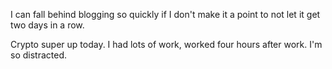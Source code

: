 I can fall behind blogging so quickly if I don't make it a point to not let it get two days in a row.

Crypto super up today. I had lots of work, worked four hours after work. I'm so distracted.
